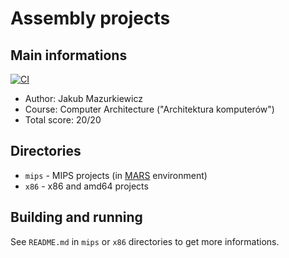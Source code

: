 # Assembly projects

## Main informations

[![CI](https://github.com/JMazurkiewicz/ARKO-assembly/actions/workflows/CI.yaml/badge.svg)](https://github.com/JMazurkiewicz/ARKO-assembly/actions/workflows/CI.yaml)

* Author: Jakub Mazurkiewicz
* Course: Computer Architecture ("Architektura komputerów")
* Total score: 20/20

## Directories

* `mips` - MIPS projects (in [MARS](http://courses.missouristate.edu/kenvollmar/mars/) environment)
* `x86` - x86 and amd64 projects

## Building and running

See `README.md` in `mips` or `x86` directories to get more informations.
